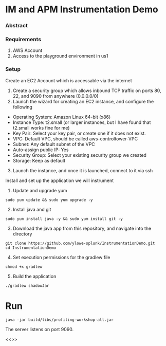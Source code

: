 # IM and APM Instrumentation Demo

### Abstract

### Requirements
1. AWS Account
2. Access to the playground environment in us1

### Setup
Create an EC2 Account which is accessable via the internet
1. Create a security group which allows inbound TCP traffic on ports 80, 22, and 9090 from anywhere (0.0.0.0/0)
2. Launch the wizard for creating an EC2 instance, and configure the following
- Operating System: Amazon Linux 64-bit (x86)
- Instance Type: t2.small (or larger instances, but I have found that t2.small works fine for me)
- Key Pair: Select your key pair, or create one if it does not exist. 
- VPC: Default VPC, should be called aws-controltower-VPC
- Subnet: Any default subnet of the VPC
- Auto-assign public IP: Yes
- Security Group: Select your existing security group we created 
- Storage: Keep as default
3. Launch the instance, and once it is launched, connect to it via ssh

Install and set up the application we will instrument
1. Update and upgrade yum
```
sudo yum update && sudo yum upgrade -y
```
2. Install java and git
```
sudo yum install java -y && sudo yum install git -y
```
3. Download the java app from this repository, and navigate into the directory 
```
git clone https://github.com/ylowe-splunk/InstrumentationDemo.git
cd InstrumentationDemo
```
4. Set execution permissions for the gradlew file
```
chmod +x gradlew
```
5. Build the application
```
./gradlew shadowJar
```
# Run

```
java -jar build/libs/profiling-workshop-all.jar
```

The server listens on port 9090.

<<<INSERT SCRIPT AND SETUP INFO HERE>>>
